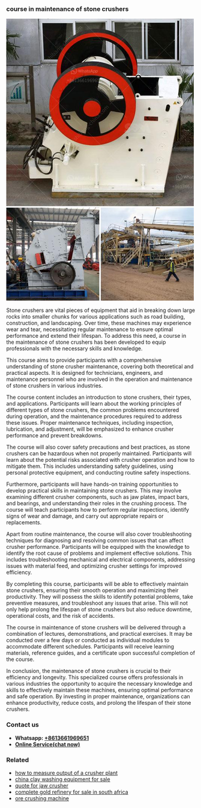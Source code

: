 <h3>course in maintenance of stone crushers</h3><img src='1704791444.jpg' alt=''><p>Stone crushers are vital pieces of equipment that aid in breaking down large rocks into smaller chunks for various applications such as road building, construction, and landscaping. Over time, these machines may experience wear and tear, necessitating regular maintenance to ensure optimal performance and extend their lifespan. To address this need, a course in the maintenance of stone crushers has been developed to equip professionals with the necessary skills and knowledge.</p><p>This course aims to provide participants with a comprehensive understanding of stone crusher maintenance, covering both theoretical and practical aspects. It is designed for technicians, engineers, and maintenance personnel who are involved in the operation and maintenance of stone crushers in various industries.</p><p>The course content includes an introduction to stone crushers, their types, and applications. Participants will learn about the working principles of different types of stone crushers, the common problems encountered during operation, and the maintenance procedures required to address these issues. Proper maintenance techniques, including inspection, lubrication, and adjustment, will be emphasized to enhance crusher performance and prevent breakdowns.</p><p>The course will also cover safety precautions and best practices, as stone crushers can be hazardous when not properly maintained. Participants will learn about the potential risks associated with crusher operation and how to mitigate them. This includes understanding safety guidelines, using personal protective equipment, and conducting routine safety inspections.</p><p>Furthermore, participants will have hands-on training opportunities to develop practical skills in maintaining stone crushers. This may involve examining different crusher components, such as jaw plates, impact bars, and bearings, and understanding their roles in the crushing process. The course will teach participants how to perform regular inspections, identify signs of wear and damage, and carry out appropriate repairs or replacements.</p><p>Apart from routine maintenance, the course will also cover troubleshooting techniques for diagnosing and resolving common issues that can affect crusher performance. Participants will be equipped with the knowledge to identify the root cause of problems and implement effective solutions. This includes troubleshooting mechanical and electrical components, addressing issues with material feed, and optimizing crusher settings for improved efficiency.</p><p>By completing this course, participants will be able to effectively maintain stone crushers, ensuring their smooth operation and maximizing their productivity. They will possess the skills to identify potential problems, take preventive measures, and troubleshoot any issues that arise. This will not only help prolong the lifespan of stone crushers but also reduce downtime, operational costs, and the risk of accidents.</p><p>The course in maintenance of stone crushers will be delivered through a combination of lectures, demonstrations, and practical exercises. It may be conducted over a few days or conducted as individual modules to accommodate different schedules. Participants will receive learning materials, reference guides, and a certificate upon successful completion of the course.</p><p>In conclusion, the maintenance of stone crushers is crucial to their efficiency and longevity. This specialized course offers professionals in various industries the opportunity to acquire the necessary knowledge and skills to effectively maintain these machines, ensuring optimal performance and safe operation. By investing in proper maintenance, organizations can enhance productivity, reduce costs, and prolong the lifespan of their stone crushers.</p><h3>Contact us</h3><ul><li><strong>Whatsapp:&nbsp;<a href="https://wa.me/8613661969651">+8613661969651</a></strong></li><li><a href="https://swt.shibang-china.com/?git&amp;zhl&amp;course in maintenance of stone crushers"><strong>Online Service(chat now)</strong></a></li></ul><h3>Related</h3><ul><li><a href='how to measure output of a crusher plant.md'>how to measure output of a crusher plant</a></li><li><a href='china clay washing equipment for sale.md'>china clay washing equipment for sale</a></li><li><a href='quote for jaw crusher.md'>quote for jaw crusher</a></li><li><a href='complete gold refinery for sale in south africa.md'>complete gold refinery for sale in south africa</a></li><li><a href='ore crushing machine.md'>ore crushing machine</a></li></ul>
